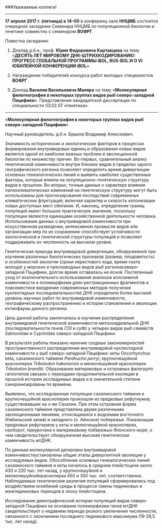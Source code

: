 

###Уважаемые коллеги!

----------
**17 апреля 2017 г. (пятница) в 14-00** в конференц-зале **ННЦМБ** состоится очередное заседание Семинара ННЦМБ по популяционной биологии и генетике совместно с семинаром **ВОФРГ**.

Повестка заседания:

1. Доклад  д.б.н., проф. **Юрия Федоровича Картавцева** на тему «**ДЕСЯТЬ ЛЕТ МИРОВОМУ ДНК-ШТРИХКОДИРОВАНИЮ: ПРОГРЕСС ГЛОБАЛЬНОЙ ПРОГРАММЫ iBOL, RUS-BOL И О VI ЮБИЛЕЙНОЙ КОНФЕРЕНЦИИ iBOL**».

2. Награждение победителей конкурса работ молодых специалистов **ВОФРГ**. 

3. Доклад **Василия Васильевича Маляра** на тему «**Молекулярная филогеография в некоторых группах видов рыб северо-западной Пацифики**». Представление кандидатской диссертации по специальности 03.02.07 «генетика». 

----------
«**Молекулярная филогеография в некоторых группах видов рыб северо-западной Пацифики**»

Научный руководитель: д.б.н. Брыков Владимир Алексеевич.

Значимость исторических и экологических факторов в процессах формирования внутривидовых единиц и образования новых видов является одной из наиболее важных проблем в эволюционной биологии по множеству причин. Во-первых, сравнительный анализ генетической изменчивости внутри близких видов в пределах одного географического региона позволяет определить время дивергенции основных генеалогических линий и выявить наиболее существенные факторы, которые влияли на популяционно-генетическую структуру видов в прошлом. Во-вторых, точные данные о характере влияния палеоклиматических изменений на генетическую структуру могут быть использованы для прогнозирования последствий современных климатических флуктуаций, включая характер и скорость колонизации новых доступных мест обитания. И, наконец, определение границ популяций имеет большое практическое значение, поскольку популяции являются единицами хозяйственной деятельности человека. Использование данных о внутривидовой изменчивости при искусственном разведении, интенсивном промысле видов или организации мер по их сохранению способствует устойчивости экологической и генетической структуры популяций и позволяет поддерживать их численность на высоком уровне.

Генетическая природа внутривидовой дивергенции, обнаруженной при изучении различных биологических признаков (размер, плодовитость) и особенностей экологии (сроки нерестового хода, время ската молоди) у морских и пресноводных видов рыб регионасеверо-западной Пацифики, долгое время оставалась не ясной. Постепенный уход от исключительного использования анализов аллозимной изменчивости и полиморфизма длин рестрикционных фрагментов и повсеместное внедрение современных методов получения нуклеотидных последовательностей ДНК определили более высокий уровень научных работ по внутривидовой изменчивости, географическому распространению и истории становления и эволюции ихтиофауны данного региона.

Цель данной работы заключалась в изучении распределения внутривидовой генетической изменчивости митохондриальной ДНК (последовательности генов *COI* и *cytb*) у четырех видов рыб семейств Salmonidae и Cyprinidae северо-западной Пацифики.

В результате работы показано наличие сходных закономерностей пространственного распределения внутривидовой нуклеотидной изменчивости у рыб северо-западной Пацифики: кеты Oncorhynchus keta, сахалинского тайменя *Parahucho perryi*, крупночешуйной красноперки *Tribolodon hakonensis* и мелкочешуйной красноперки *Tribolodon brandtii*. Образование материковых и островных филогрупп гаплотипов связано с периодами продолжительной изоляции в прошлой истории исследуемых видов и в значительной степени синхронизированы по времени.

Выявлено, что исследованные популяции сахалинского тайменя и крупночешуйной красноперки произошли из предковых рефугиумов, существовавших на о-ве Сахалин. При этом островная форма сахалинского тайменя представлена двумя различными эволюционными линиями, относящимися к водоемам восточного (Набильский залив) и западного (о. Айнское) побережья. Локализация предковых рефугиумов у кеты и мелкочешуйной красноперки, наоборот, приурочена к материковому побережью Японского моря, о чем свидетельствует обнаруженная высокая генетическая изменчивость мтДНК.

По данным молекулярной датировки внутривидовой изменчивостиустановлены общие этапы дивергентной эволюции у исследуемых видов. Обособление основных генеалогических линий сахалинского тайменя и кеты началось в среднем плейстоцене около 430 и 220 тыс. лет назад, у крупночешуйной и мелкочешуйнойкрасноперки 450 и 350 тыс. лет, соответственно. Наблюдаемые генетические различия популяций сформировались под воздействием колебаний среды в процессе смены ледниковых и межледниковых периодов в эпоху плейстоцена.

Исследование демографической истории популяций видов северо-западной Пацифики на основании полиморфизма генов мтДНК свидетельствует о недавнем периоде резкого увеличения численности, связанного с окончанием последнего ледникового максимума (19-26,5 тыс. лет назад).
